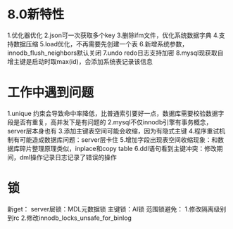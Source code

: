 # 8.0新特性
1.优化器优化
2.json可一次获取多个key
3.删除ifm文件，优化系统数据字典
4.支持数据压缩
5.load优化，不再需要先创建一个表
6.新增系统参数，innodb_flush_neighbors默认关闭
7.undo redo日志支持加密
8.mysql现获取自增主键是启动时取max(id)，会添加系统表记录该信息

# 工作中遇到问题
1.unique 约束会导致命中率降低，比普通索引要好一点，数据库需要校验数据字段是否有重复，高并发下是有问题的
2.mysql不仅innodb引擎有事务概念，server层本身也有
3.添加主键表空间可能会收缩，因为有隐式主键
4.程序重试机制有可能造成数据库问题：server层卡住
5.增加字段出现表空间收缩现象：和数据库碎片整理原理类似，inplace和copy table
6.ddl语句看到主键冲突：修改期间，dml操作记录日志记录了错误的操作

# 锁
新get：
server层锁：MDL元数据锁
主键锁：AI锁
范围锁避免：
1.修改隔离级别到rc
2.修改innodb_locks_unsafe_for_binlog